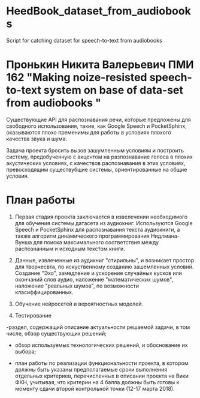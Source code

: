 # HeedBook_dataset_from_audiobooks
Script for catching dataset for speech-to-text from audiobooks

# Пронькин Никита Валерьевич ПМИ 162 "Making noize-resisted speech-to-text system on base of data-set from audiobooks " 

Существующие API для распознавания речи, которые предложены для свободного использования, такие, как Google Speech и PocketSphinx, оказываются плохо пременимы для работы в условиях плохого качества звука и шума.

Задача проекта бросить вызов зашумленным условиям и построить систему, предобученную с акцентом на разпознавание голоса в плохих акустических условиях, с качествов распознавания в этих условиях, превосходящим существубщие системы, ориентированные на общие условия.

# План работы

1) Первая стадия проекта заключается в извелечении необходимого для обучения системы датасета из аудиокниг.
Используются Google Speech и PocketSphinx для распознавания текста аудиокниги, а также алгоритм динамического программирования Нидлмана-Вунша для поиска максимального соответствия между распознанным и исходным текстом книги.

2) Данные, извлеченные из аудикниг "стирильны", и возникает простор для творчесвта, по искуственному созданию зашемленных условий.
Создание "Эхо", замедление и ускорение случайных кусков или окончаний слов аудио, наложение "математических шумов", наложение "реальных шумов", по возможности класиффицированных.

3) Обучение нейросетей и вероятностных моделей.
4) Тестирование

-раздел, содержащий описание актуальности решаемой задачи, в том числе, обзор существующих решений;
- обзор используемых технологических решений, и обоснование их выбора;


- план работы по реализации функциональности проекта, в котором должны быть указаны предполагаемые сроки выполнения отдельных критериев, перечисленных в описании проекта на Вики ФКН, учитывая, что критерии на 4 балла должны быть готовы к моменту сдачи второй контрольной точки (12-17 марта 2018).
